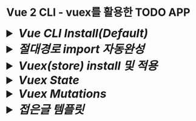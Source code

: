 # Vue 2 CLI - vuex를 활용한 TODO APP

<details>
<summary style="font-size:30px; font-weight:bold; font-style:italic;">Vue CLI Install(Default)</summary>
<br>

- ### vue project 생성

  ```bash
  vue create {프로젝트명}
  ```

- ### 개발 환경 구축 옵션 선택
  ```text/plain
  Vue CLI v5.0.8
  ? Please pick a preset:
    Default ([Vue 3] babel, eslint)
  > Default ([Vue 2] babel, eslint)
    Manually select features
  ```

</details>

<details>
<summary style="font-size:30px; font-weight:bold; font-style:italic;">절대경로 import 자동완성</summary>
<br>

  Ctrl + Spacebar를 타이핑하게 되면 자동완성이 뜬다.  
  일반적인 js의 경로는 ./으로 상대경로가 잡힌다.  
  vue에서는 @ 기호가 src 디렉토리를 참조하는 별칭으로 사용된다.  
  기본적으로 src의 별칭인 @/가 붙고 이후의 경로는 자동으로 완성해준다.

- ### Ctrl + Shift + P
  - settings.json
    ```json
      "javascript.preferences.importModuleSpecifier": "non-relative",
      "typescript.preferences.importModuleSpecifier": "non-relative",
    ```

</details>
<details>
<summary style="font-size:30px; font-weight:bold; font-style:italic;">Vuex(store) install 및 적용</summary>
<br>

- ### 기본 명령어
  ```bash
  npm install vuex
  ```
  기본 명령어를 사용할 경우 최신버전인 4 버전이 설치 된다.  
  그러나 현재 vue 버전에서는 4 버전을 지원하지 않는다.  
  따라서 아래와 같이 진행한다.  

  (만약 이미 4 버전을 설치했다면 제거 후 진행하도록 한다.  )

- ### 제거 명령어
  ```bash
  npm uninstall vuex
  ```

- ### 3.1.3 설치 명령어
  ```bash
  npm install vuex/@3.1.3
  ```

- ### Store 구성
  ```js
  import Vue from 'vue'
  import Vuex from 'vuex'
  Vue.use(Vuex)

  export default new Vuex.Store({
    state: {
      todos: [
        { id: 1, text: 'buy a car', checked: false},
        { id: 2, text: 'play a game', checked: false},
      ]
    },
    mutations: {

    },
    actions: {

    },
    getters: {

    }
  })
  ```

- ### Store 적용 (전역 등록)
  ```js
  import Vue from 'vue'
  import App from './App.vue'
  import store from './store'

  Vue.config.productionTip = false

  new Vue({
    store,
    render: h => h(App),
  }).$mount('#app')
  ```

</details>

<details>
<summary style="font-size:30px; font-weight:bold; font-style:italic;">Vuex State</summary>
<br>

# 호출
state 변수는 vue 확장자 파일의 computed 속성에 호출하여 사용한다.  

computed는 함수 형태를 정의하고, template에 해당 함수를 할당 함으로 초기 렌더링시 computed에 정의 한 함수가 호출된다.  
또한, 내부적으로 data나 state의 변경을 감지하면 이를 의존하고 있는 computed에 정의한 함수가 다시 호출 된다.  
여기서 말하는 의존이란, 계산된 값이 어떤 다른값에 따라 달라진다는 의미로,  
computed 속성의 결과가 특정한 data 속성이나 vuex state값을 기준으로 결정될 때,  
그 값을 "의존성" 이라고 한다.  

이때 state 혹은 data 그 자체를 하나로 의존하는 것이 아니라 computed에서 참조하는 특정(세부) 대상을 지칭한다.  
data라면 data에 나열된 변수중 computed에서 정확히 참조하는 변수,  
vuex state라면 state에 나열된 변수중 computed에서 정확히 참조하는 변수를 말한다.  
데이터 변수의 경우 `return this.todo` 면 `todo`, `return this.user` 면 `user`가 computed의 의존성이고  
vuex state 변수의 경우 `return this.$store.state.todo` 면 `todo`, `return this.$store.state.user` 면 `user`가 computed의 의존성이 된다.  


- ### ___.vue
  ```html
  <template>
    {{ todos }}
  </template>
  <script>
    export default {
      computed: {
        todos() {
          return this.$store.state.todoss
        }
      }
    }
  </script>
  ```


</details>
<details>
<summary style="font-size:30px; font-weight:bold; font-style:italic;">Vuex Mutations</summary>
<br>

# 정의
vuex에서 state에 있는 변수를 변경할때는 mutations 안에서 변경하는것이 규칙이다.
- ### Store
  ```js
  import Vue from 'vue'
  import Vuex from 'vuex'
  Vue.use(Vuex)

  export default new Vuex.Store({
    state: {
      todos: [
        { id: 1, text: 'buy a car', checked: false},
        { id: 2, text: 'play a game', checked: false},
      ]
    },
    mutations: {
      ADD_TODO(state, payload) {
        state.todos.push({
          id: Math.random(),
          text: payload,
          checked: false
        })
      },
    },
    actions: {

    },
    getters: {

    }
  })
  ```
mutations 속성에 함수를 정의하고 해당 함수 블록에서 state에 접근하여 state를 변경한다.
이때 함수의 첫번째 매개변수로 state를, 두번째 매개변수로 payload를 받는다.
payload는 mutations의 함수가 호출될때 전달하는 값이다.

# 호출


- ### commit
  mutations를 vue 확장자 파일에서 호출할때는 methods 속성에서 함수를 정의하고, commit을 통해 호출한다.

  - #### ___.vue
    ```html
    <template>
      <button 
        @keyup.enter="addTodo"
      >
    </template>

    <script>
    export default {
      name: 'AddTodo',
      methods: {
        addTodo(e) {
          this.$store.commit('ADD_TODO', e.target.value) // mutation 호출
        },
      },
    };
    </script>
    ```
    첫번째 매개변수로는 mutations에 정의한 함수 이름, 두번째 매개변수로는 해당 함수의 두번째 매개변수인 payload 전달값을 할당할 수 있다.







</details>
<details>
<summary style="font-size:30px; font-weight:bold; font-style:italic;">접은글 템플릿</summary>
<br>

- ### 예제코드

  ```html
  ```

- ### 예제코드
  ```js
  ```

</details>